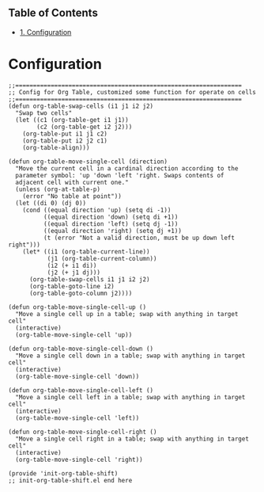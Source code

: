 <div id="table-of-contents">
<h2>Table of Contents</h2>
<div id="text-table-of-contents">
<ul>
<li><a href="#sec-1">1. Configuration</a></li>
</ul>
</div>
</div>


# Configuration<a id="sec-1" name="sec-1"></a>

    ;;================================================================
    ;; Config for Org Table, customized some function for operate on cells
    ;;================================================================
    (defun org-table-swap-cells (i1 j1 i2 j2)
      "Swap two cells"
      (let ((c1 (org-table-get i1 j1))
            (c2 (org-table-get i2 j2)))
        (org-table-put i1 j1 c2)
        (org-table-put i2 j2 c1)
        (org-table-align)))
    
    (defun org-table-move-single-cell (direction)
      "Move the current cell in a cardinal direction according to the
      parameter symbol: 'up 'down 'left 'right. Swaps contents of
      adjacent cell with current one."
      (unless (org-at-table-p)
        (error "No table at point"))
      (let ((di 0) (dj 0))
        (cond ((equal direction 'up) (setq di -1))
              ((equal direction 'down) (setq di +1))
              ((equal direction 'left) (setq dj -1))
              ((equal direction 'right) (setq dj +1))
              (t (error "Not a valid direction, must be up down left right")))
        (let* ((i1 (org-table-current-line))
               (j1 (org-table-current-column))
               (i2 (+ i1 di))
               (j2 (+ j1 dj)))
          (org-table-swap-cells i1 j1 i2 j2)
          (org-table-goto-line i2)
          (org-table-goto-column j2))))
    
    (defun org-table-move-single-cell-up ()
      "Move a single cell up in a table; swap with anything in target cell"
      (interactive)
      (org-table-move-single-cell 'up))
    
    (defun org-table-move-single-cell-down ()
      "Move a single cell down in a table; swap with anything in target cell"
      (interactive)
      (org-table-move-single-cell 'down))
    
    (defun org-table-move-single-cell-left ()
      "Move a single cell left in a table; swap with anything in target cell"
      (interactive)
      (org-table-move-single-cell 'left))
    
    (defun org-table-move-single-cell-right ()
      "Move a single cell right in a table; swap with anything in target cell"
      (interactive)
      (org-table-move-single-cell 'right))
    
    (provide 'init-org-table-shift)
    ;; init-org-table-shift.el end here
